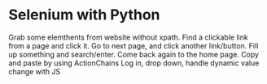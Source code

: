 # Selenium with Python

Grab some elemthents from website without xpath.
Find a clickable link from a page and click it. Go to next page, and click another link/button. Fill up something and search/enter. Come back again to the home page.
Copy and paste by using ActionChains
Log in, drop down, handle dynamic value change with JS
